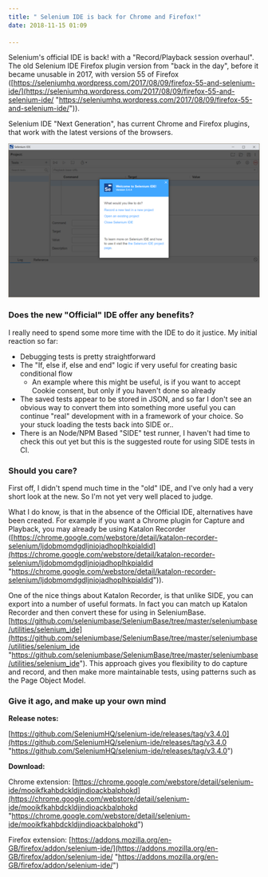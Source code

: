 ```yaml
---
title: " Selenium IDE is back for Chrome and Firefox!"
date: 2018-11-15 01:09

---
```

Selenium's official IDE is back! with a "Record/Playback session overhaul". The old Selenium IDE Firefox plugin version from "back in the day", before it became unusable in 2017, with version 55 of Firefox ([https://seleniumhq.wordpress.com/2017/08/09/firefox-55-and-selenium-ide/](https://seleniumhq.wordpress.com/2017/08/09/firefox-55-and-selenium-ide/ "https://seleniumhq.wordpress.com/2017/08/09/firefox-55-and-selenium-ide/")).

Selenium IDE "Next Generation", has current Chrome and Firefox plugins, that work with the latest versions of the browsers.

![](/uploads/side.png)

### Does the new "Official" IDE offer any benefits?

I really need to spend some more time with the IDE to do it justice. My initial reaction so far:

* Debugging tests is pretty straightforward
* The "If, else if, else and end" logic if very useful for creating basic conditional flow
  * An example where this might be useful, is if you want to accept Cookie consent, but only if you haven't done so already
* The saved tests appear to be stored in JSON, and so far I don't see an obvious way to convert them into something more useful you can continue "real" development with in a framework of your choice. So your stuck loading the tests back into SIDE or..
* There is an Node/NPM Based "SIDE" test runner, I haven't had time to check this out yet but this is the suggested route for using SIDE tests in CI.

### Should you care?

First off, I didn't spend much time in the "old" IDE, and I've only had a very short look at the new. So I'm not yet very well placed to judge.

What I do know, is that in the absence of the Official IDE, alternatives have been created. For example if you want a Chrome plugin for Capture and Playback, you may already be using Katalon Recorder ([https://chrome.google.com/webstore/detail/katalon-recorder-selenium/ljdobmomdgdljniojadhoplhkpialdid](https://chrome.google.com/webstore/detail/katalon-recorder-selenium/ljdobmomdgdljniojadhoplhkpialdid "https://chrome.google.com/webstore/detail/katalon-recorder-selenium/ljdobmomdgdljniojadhoplhkpialdid")).

One of the nice things about Katalon Recorder, is that unlike SIDE, you can export into a number of useful formats. In fact you can match up Katalon Recorder and then convert these for using in SeleniumBase. [https://github.com/seleniumbase/SeleniumBase/tree/master/seleniumbase/utilities/selenium_ide](https://github.com/seleniumbase/SeleniumBase/tree/master/seleniumbase/utilities/selenium_ide "https://github.com/seleniumbase/SeleniumBase/tree/master/seleniumbase/utilities/selenium_ide"). This approach gives you flexibility to do capture and record, and then make more maintainable tests, using patterns such as the Page Object Model.

### Give it ago, and make up your own mind

**Release notes:**

[https://github.com/SeleniumHQ/selenium-ide/releases/tag/v3.4.0](https://github.com/SeleniumHQ/selenium-ide/releases/tag/v3.4.0 "https://github.com/SeleniumHQ/selenium-ide/releases/tag/v3.4.0")

**Download:**

Chrome extension: [https://chrome.google.com/webstore/detail/selenium-ide/mooikfkahbdckldjjndioackbalphokd](https://chrome.google.com/webstore/detail/selenium-ide/mooikfkahbdckldjjndioackbalphokd "https://chrome.google.com/webstore/detail/selenium-ide/mooikfkahbdckldjjndioackbalphokd")

Firefox extension: [https://addons.mozilla.org/en-GB/firefox/addon/selenium-ide/](https://addons.mozilla.org/en-GB/firefox/addon/selenium-ide/ "https://addons.mozilla.org/en-GB/firefox/addon/selenium-ide/")
